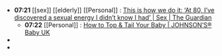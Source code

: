 - **07:21** [[sex]] [[elderly]] [[Personal]] : [This is how we do it: ‘At 80, I’ve discovered a sexual energy I didn’t know I had’ | Sex | The Guardian](https://www.theguardian.com/lifeandstyle/2024/mar/23/this-is-how-we-do-it-at-80-ive-discovered-a-sexual-energy-i-didnt-know-i-had "This is how we do it: ‘At 80, I’ve discovered a sexual energy I didn’t know I had’ | Sex | The Guardian")
	- **07:22** [[Personal]] : [How to Top &amp; Tail Your Baby | JOHNSON’S® Baby UK](https://www.johnsonsbaby.co.uk/bath/top-and-tailing#:~:text=Keeping%20your%20baby "How to Top &amp; Tail Your Baby | JOHNSON’S® Baby UK")
-
-